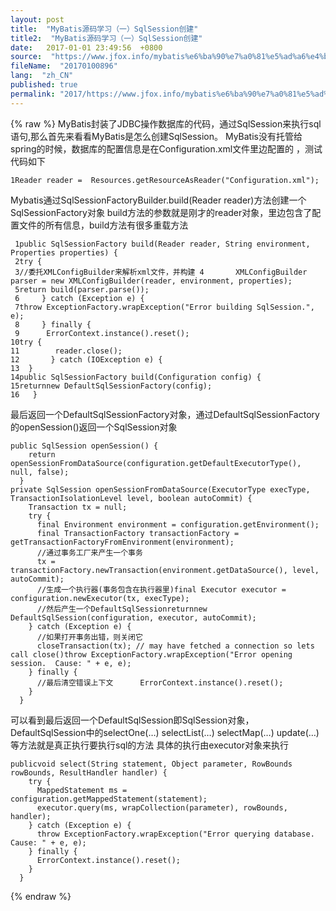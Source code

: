 ```yaml
---
layout: post
title:  "MyBatis源码学习（一）SqlSession创建"
title2:  "MyBatis源码学习（一）SqlSession创建"
date:   2017-01-01 23:49:56  +0800
source:  "https://www.jfox.info/mybatis%e6%ba%90%e7%a0%81%e5%ad%a6%e4%b9%a0-%e4%b8%80-sqlsession%e5%88%9b%e5%bb%ba.html"
fileName:  "20170100896"
lang:  "zh_CN"
published: true
permalink: "2017/https://www.jfox.info/mybatis%e6%ba%90%e7%a0%81%e5%ad%a6%e4%b9%a0-%e4%b8%80-sqlsession%e5%88%9b%e5%bb%ba.html"
---
```

{% raw %}
MyBatis封装了JDBC操作数据库的代码，通过SqlSession来执行sql语句,那么首先来看看MyBatis是怎么创建SqlSession。 
MyBatis没有托管给spring的时候，数据库的配置信息是在Configuration.xml文件里边配置的 ，测试代码如下

    1Reader reader =  Resources.getResourceAsReader("Configuration.xml");

Mybatis通过SqlSessionFactoryBuilder.build(Reader reader)方法创建一个SqlSessionFactory对象 build方法的参数就是刚才的reader对象，里边包含了配置文件的所有信息，build方法有很多重载方法

     1public SqlSessionFactory build(Reader reader, String environment, Properties properties) {
     2try {
     3//委托XMLConfigBuilder来解析xml文件，并构建 4       XMLConfigBuilder parser = new XMLConfigBuilder(reader, environment, properties);
     5return build(parser.parse());
     6     } catch (Exception e) {
     7throw ExceptionFactory.wrapException("Error building SqlSession.", e);
     8     } finally {
     9      ErrorContext.instance().reset();
    10try {
    11        reader.close();
    12       } catch (IOException e) {
    13  }
    14public SqlSessionFactory build(Configuration config) {
    15returnnew DefaultSqlSessionFactory(config);
    16   }

最后返回一个DefaultSqlSessionFactory对象，通过DefaultSqlSessionFactory的openSession()返回一个SqlSession对象

    public SqlSession openSession() {
        return openSessionFromDataSource(configuration.getDefaultExecutorType(), null, false);
      }
    private SqlSession openSessionFromDataSource(ExecutorType execType, TransactionIsolationLevel level, boolean autoCommit) {
        Transaction tx = null;
        try {
          final Environment environment = configuration.getEnvironment();
          final TransactionFactory transactionFactory = getTransactionFactoryFromEnvironment(environment);
          //通过事务工厂来产生一个事务
          tx = transactionFactory.newTransaction(environment.getDataSource(), level, autoCommit);
          //生成一个执行器(事务包含在执行器里)final Executor executor = configuration.newExecutor(tx, execType);
          //然后产生一个DefaultSqlSessionreturnnew DefaultSqlSession(configuration, executor, autoCommit);
        } catch (Exception e) {
          //如果打开事务出错，则关闭它
          closeTransaction(tx); // may have fetched a connection so lets call close()throw ExceptionFactory.wrapException("Error opening session.  Cause: " + e, e);
        } finally {
          //最后清空错误上下文      ErrorContext.instance().reset();
        }
      }

可以看到最后返回一个DefaultSqlSession即SqlSession对象，DefaultSqlSession中的selectOne(…) selectList(…) 
selectMap(…) update(…)等方法就是真正执行要执行sql的方法 
具体的执行由executor对象来执行

    publicvoid select(String statement, Object parameter, RowBounds rowBounds, ResultHandler handler) {
        try {
          MappedStatement ms = configuration.getMappedStatement(statement);
          executor.query(ms, wrapCollection(parameter), rowBounds, handler);
        } catch (Exception e) {
          throw ExceptionFactory.wrapException("Error querying database.  Cause: " + e, e);
        } finally {
          ErrorContext.instance().reset();
        }
      }
{% endraw %}
